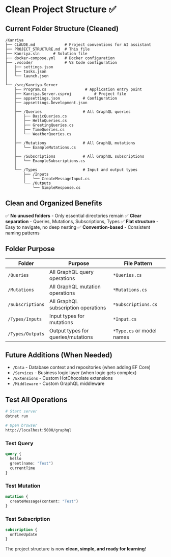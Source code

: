 # Clean Project Structure ✅

## Current Folder Structure (Cleaned)

```
/Kanriya
├── CLAUDE.md             # Project conventions for AI assistant
├── PROJECT_STRUCTURE.md  # This file
├── Kanriya.sln      # Solution file
├── docker-compose.yml    # Docker configuration
├── .vscode/              # VS Code configuration
│   ├── settings.json
│   ├── tasks.json
│   └── launch.json
│
└── /src/Kanriya.Server
    ├── Program.cs                 # Application entry point
    ├── Kanriya.Server.csproj          # Project file
    ├── appsettings.json          # Configuration
    ├── appsettings.Development.json
    │
    ├── /Queries                  # All GraphQL queries
    │   ├── BasicQueries.cs
    │   ├── HelloQueries.cs
    │   ├── GreetingQueries.cs
    │   ├── TimeQueries.cs
    │   └── WeatherQueries.cs
    │
    ├── /Mutations                # All GraphQL mutations
    │   └── ExampleMutations.cs
    │
    ├── /Subscriptions            # All GraphQL subscriptions
    │   └── ExampleSubscriptions.cs
    │
    └── /Types                    # Input and output types
        ├── /Inputs
        │   └── CreateMessageInput.cs
        └── /Outputs
            └── SimpleResponse.cs
```

## Clean and Organized Benefits

✅ **No unused folders** - Only essential directories remain
✅ **Clear separation** - Queries, Mutations, Subscriptions, Types
✅ **Flat structure** - Easy to navigate, no deep nesting
✅ **Convention-based** - Consistent naming patterns

## Folder Purpose

| Folder | Purpose | File Pattern |
|--------|---------|-------------|
| `/Queries` | All GraphQL query operations | `*Queries.cs` |
| `/Mutations` | All GraphQL mutation operations | `*Mutations.cs` |
| `/Subscriptions` | All GraphQL subscription operations | `*Subscriptions.cs` |
| `/Types/Inputs` | Input types for mutations | `*Input.cs` |
| `/Types/Outputs` | Output types for queries/mutations | `*Type.cs` or model names |

## Future Additions (When Needed)

- `/Data` - Database context and repositories (when adding EF Core)
- `/Services` - Business logic layer (when logic gets complex)
- `/Extensions` - Custom HotChocolate extensions
- `/Middleware` - Custom GraphQL middleware

## Test All Operations

```bash
# Start server
dotnet run

# Open browser
http://localhost:5000/graphql
```

### Test Query
```graphql
query {
  hello
  greet(name: "Test")
  currentTime
}
```

### Test Mutation
```graphql
mutation {
  createMessage(content: "Test")
}
```

### Test Subscription
```graphql
subscription {
  onTimeUpdate
}
```

The project structure is now **clean, simple, and ready for learning**!